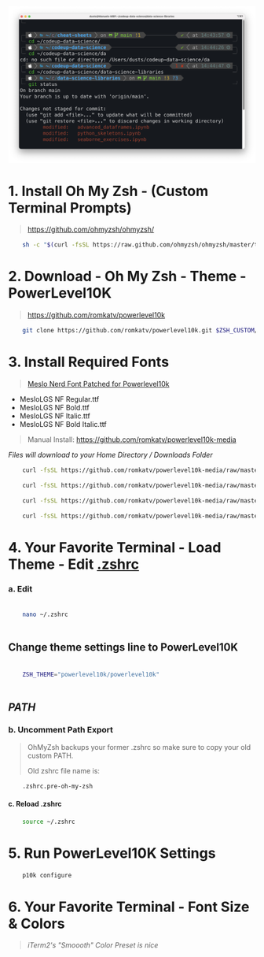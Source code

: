 <img align="center" width="800" src="ITerm2 + OhMyZsh + P10K.png">


# 1. Install Oh My Zsh - (Custom Terminal Prompts)
> https://github.com/ohmyzsh/ohmyzsh/
```bash
	sh -c "$(curl -fsSL https://raw.github.com/ohmyzsh/ohmyzsh/master/tools/install.sh)"
```
# 2. Download - Oh My Zsh - Theme - PowerLevel10K
> https://github.com/romkatv/powerlevel10k

```bash
	git clone https://github.com/romkatv/powerlevel10k.git $ZSH_CUSTOM/themes/powerlevel10k
```

# 3. Install Required Fonts

> [Meslo Nerd Font Patched for Powerlevel10k](https://github.com/romkatv/powerlevel10k#meslo-nerd-font-patched-for-powerlevel10k)

- MesloLGS NF Regular.ttf
- MesloLGS NF Bold.ttf
- MesloLGS NF Italic.ttf
- MesloLGS NF Bold Italic.ttf

> Manual Install:
> https://github.com/romkatv/powerlevel10k-media


_Files will download to your Home Directory / Downloads Folder_
    
```bash
	curl -fsSL https://github.com/romkatv/powerlevel10k-media/raw/master/MesloLGS%20NF%20Regular.ttf --output ~/Downloads/MesloLGS\ NF\ Regular.ttf
```
```bash
	curl -fsSL https://github.com/romkatv/powerlevel10k-media/raw/master/MesloLGS%20NF%20Bold.ttf --output ~/Downloads/MesloLGS\ NF\ Bold.ttf
```
```bash
	curl -fsSL https://github.com/romkatv/powerlevel10k-media/raw/master/MesloLGS%20NF%20Italic.ttf --output ~/Downloads/MesloLGS\ NF\ Italic.ttf
```
```bash
	curl -fsSL https://github.com/romkatv/powerlevel10k-media/raw/master/MesloLGS%20NF%20Bold%20Italic.ttf --output ~/Downloads/MesloLGS\ NF\ Bold\ Italic.ttf
```

# 4. Your Favorite Terminal - Load Theme - Edit [.zshrc](https://toolspond.com/zshrc/)
### a. Edit
	
```bash
		
	nano ~/.zshrc
			
```
		
## Change theme settings line to **PowerLevel10K**
		
```bash
		
	ZSH_THEME="powerlevel10k/powerlevel10k"
			
```

## _PATH_

### b. Uncomment Path Export
> OhMyZsh backups your former .zshrc so make sure to copy your old custom PATH.
> 
> Old zshrc file name is:

```bash
	.zshrc.pre-oh-my-zsh
```

#### c. Reload .zshrc
```bash
	source ~/.zshrc
```
# 5. Run PowerLevel10K Settings
```bash
	p10k configure
```

# 6. Your Favorite Terminal - Font Size & Colors
> _iTerm2's "Smoooth" Color Preset is nice_


